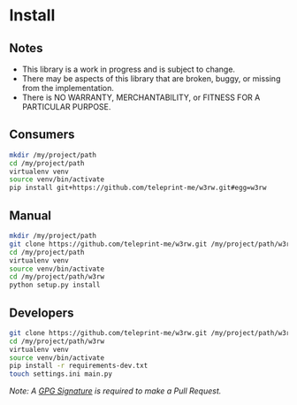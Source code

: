 # Install

## Notes

- This library is a work in progress and is subject to change. 
- There may be aspects of this library that are broken, buggy, or missing from the implementation.
- There is NO WARRANTY, MERCHANTABILITY, or FITNESS FOR A PARTICULAR PURPOSE.


## Consumers

```sh
mkdir /my/project/path 
cd /my/project/path
virtualenv venv 
source venv/bin/activate
pip install git+https://github.com/teleprint-me/w3rw.git#egg=w3rw
```

## Manual

```sh
mkdir /my/project/path
git clone https://github.com/teleprint-me/w3rw.git /my/project/path/w3rw
cd /my/project/path
virtualenv venv 
source venv/bin/activate
cd /my/project/path/w3rw
python setup.py install
```

## Developers

```sh
git clone https://github.com/teleprint-me/w3rw.git /my/project/path/w3rw
cd /my/project/path/w3rw
virtualenv venv 
source venv/bin/activate
pip install -r requirements-dev.txt
touch settings.ini main.py
```

_Note: A [GPG Signature](https://docs.github.com/en/authentication/managing-commit-signature-verification) is required to make a Pull Request._
